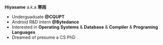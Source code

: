 **Hiyasame** a.k.a **寒雨**

- Underguaduate **@CQUPT**
- Android R&D intern **@Bytedance**
- Interested in **Operating Systems** & **Database** & **Compiler** & **Programing Languages**
- Dreamed of presume a CS PhD
